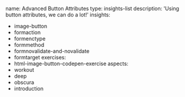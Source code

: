 name: Advanced Button Attributes
type: insights-list
description: 'Using button attributes, we can do a lot!'
insights:
  - image-button
  - formaction
  - formenctype
  - formmethod
  - formnovalidate-and-novalidate
  - formtarget
exercises:
  - html-image-button-codepen-exercise
aspects:
  - workout
  - deep
  - obscura
  - introduction
 
